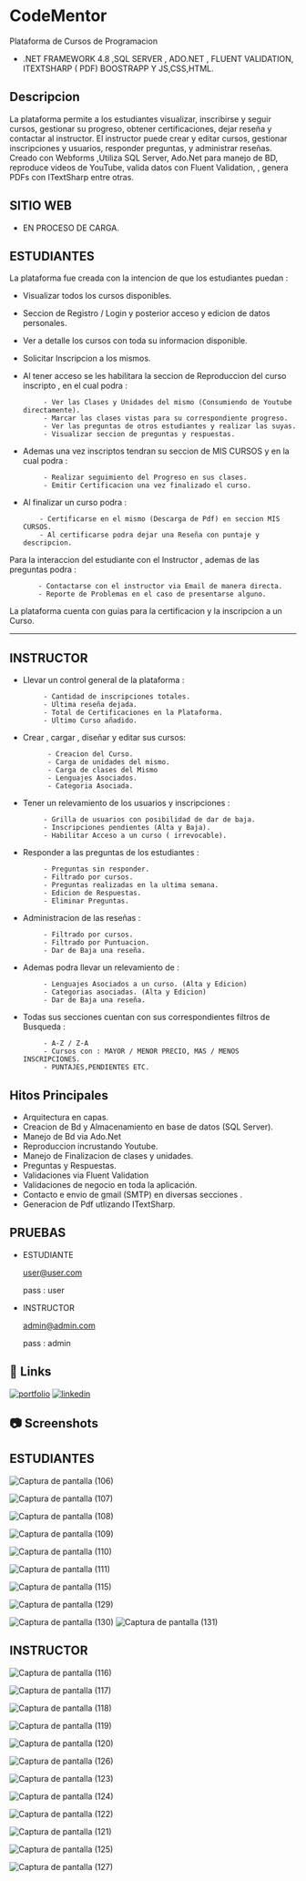 # CodeMentor

Plataforma de Cursos de Programacion 
- .NET FRAMEWORK 4.8 ,SQL SERVER , ADO.NET , FLUENT VALIDATION, ITEXTSHARP ( PDF) BOOSTRAPP Y JS,CSS,HTML.

## Descripcion 

La plataforma permite a los estudiantes visualizar, inscribirse y seguir cursos, gestionar su progreso, obtener certificaciones, dejar reseña y contactar al instructor. El instructor puede crear y editar cursos, gestionar inscripciones y usuarios, responder preguntas, y administrar reseñas. Creado con Webforms ,Utiliza SQL Server, Ado.Net para manejo de BD, reproduce videos de YouTube, valida datos con Fluent Validation, , genera PDFs con ITextSharp entre otras.

## SITIO WEB

- EN PROCESO DE CARGA.


## ESTUDIANTES
La plataforma fue creada con la intencion de que los estudiantes puedan :

- Visualizar todos los cursos disponibles.

  
- Seccion de Registro / Login  y posterior acceso y edicion de datos personales.

  
- Ver a detalle los cursos con toda su informacion disponible.

  
- Solicitar Inscripcion a los mismos.

  
- Al tener acceso se les habilitara la seccion de Reproduccion del curso inscripto , en el cual podra :

           - Ver las Clases y Unidades del mismo (Consumiendo de Youtube directamente).
           - Marcar las clases vistas para su correspondiente progreso.
           - Ver las preguntas de otros estudiantes y realizar las suyas.
           - Visualizar seccion de preguntas y respuestas.

- Ademas una vez inscriptos tendran su seccion de MIS CURSOS y en la cual podra :

           - Realizar seguimiento del Progreso en sus clases.
           - Emitir Certificacion una vez finalizado el curso.

 - Al finalizar un curso podra :

           - Certificarse en el mismo (Descarga de Pdf) en seccion MIS CURSOS.
           - Al certificarse podra dejar una Reseña con puntaje y descripcion.
   
   
 Para la interaccion del estudiante con el Instructor , ademas de las preguntas podra :
 
           - Contactarse con el instructor via Email de manera directa.
           - Reporte de Problemas en el caso de presentarse alguno.
           
La plataforma cuenta con guias para la certificacion y la inscripcion a un Curso.

--------------------------------------------------------------------------------------------------------------------------------------
## INSTRUCTOR

- Llevar un control general de la plataforma :

           - Cantidad de inscripciones totales.
           - Ultima reseña dejada.
           - Total de Certificaciones en la Plataforma.
           - Ultimo Curso añadido.

- Crear , cargar , diseñar y editar sus cursos:

            - Creacion del Curso. 
            - Carga de unidades del mismo.
            - Carga de clases del Mismo
            - Lenguajes Asociados.
            - Categoria Asociada.
  
 - Tener un relevamiento de los usuarios y inscripciones :

            - Grilla de usuarios con posibilidad de dar de baja.  
            - Inscripciones pendientes (Alta y Baja).
            - Habilitar Acceso a un curso ( irrevocable).
              

 - Responder a las preguntas de los estudiantes :

            - Preguntas sin responder.  
            - Filtrado por cursos.
            - Preguntas realizadas en la ultima semana.
            - Edicion de Respuestas.
            - Eliminar Preguntas.
   
 - Administracion de las reseñas :

            - Filtrado por cursos.
            - Filtrado por Puntuacion.
            - Dar de Baja una reseña.
              
  
 - Ademas podra llevar un relevamiento de :

            - Lenguajes Asociados a un curso. (Alta y Edicion)
            - Categorias asociadas. (Alta y Edicion)
            - Dar de Baja una reseña.


 - Todas sus secciones cuentan con sus correspondientes filtros de Busqueda :

            - A-Z / Z-A
            - Cursos con : MAYOR / MENOR PRECIO, MAS / MENOS INSCRIPCIONES.
            - PUNTAJES,PENDIENTES ETC.



## Hitos Principales
- Arquitectura en capas.
- Creacion de Bd y Almacenamiento en base de datos (SQL Server).
- Manejo de Bd via Ado.Net
- Reproduccion incrustando Youtube.
- Manejo de Finalizacion de clases y unidades.
- Preguntas y Respuestas.
- Validaciones via Fluent Validation
- Validaciones de negocio en toda la aplicación.
- Contacto e envio de gmail (SMTP) en diversas secciones .
- Generacion de Pdf utlizando  ITextSharp.

## PRUEBAS
- ESTUDIANTE

  
  user@user.com 

  pass : user
- INSTRUCTOR
  
  admin@admin.com

  pass : admin
  
## 🔗 Links
[![portfolio](https://img.shields.io/badge/my_portfolio-000?style=for-the-badge&logo=ko-fi&logoColor=white)](https://online.publuu.com/585442/1313556)
[![linkedin](https://img.shields.io/badge/linkedin-0A66C2?style=for-the-badge&logo=linkedin&logoColor=white)](https://www.linkedin.com/in/diegosantanadev-net/)

## 📷 Screenshots

## ESTUDIANTES

![Captura de pantalla (106)](https://github.com/user-attachments/assets/9cfcf9ac-17c2-4656-a98d-39effeab2036)

![Captura de pantalla (107)](https://github.com/user-attachments/assets/27d0a5d6-eefd-49a4-9dea-b8e9f381adca)

![Captura de pantalla (108)](https://github.com/user-attachments/assets/0ef648e9-7b0b-4248-8a15-dacd37e61215)

![Captura de pantalla (109)](https://github.com/user-attachments/assets/9d76e2c2-400a-48f6-92a5-da5711500bc7)


![Captura de pantalla (110)](https://github.com/user-attachments/assets/79b687da-d96b-4849-9a1e-cbedf6ae69ae)


![Captura de pantalla (111)](https://github.com/user-attachments/assets/dc2dff4a-5bc9-4b93-be4b-9027821b2ed2)

![Captura de pantalla (115)](https://github.com/user-attachments/assets/ebc48392-7804-4aea-afd0-8886d5159f81)


![Captura de pantalla (129)](https://github.com/user-attachments/assets/960f2431-16e1-43ac-a87f-6ecc2a6a25d1)

![Captura de pantalla (130)](https://github.com/user-attachments/assets/77c7e392-613a-41d6-b266-7443940c2390)
![Captura de pantalla (131)](https://github.com/user-attachments/assets/7ffa0597-6803-42d0-856f-4fc5bcdb9c89)


## INSTRUCTOR


![Captura de pantalla (116)](https://github.com/user-attachments/assets/3c289444-960f-401e-88cc-0899e68ab7d0)


![Captura de pantalla (117)](https://github.com/user-attachments/assets/a5a59a3d-f0f0-43d3-bd30-7fe0d864cb1b)


![Captura de pantalla (118)](https://github.com/user-attachments/assets/fb0804fd-425d-4e66-9389-5dd320ad562f)


![Captura de pantalla (119)](https://github.com/user-attachments/assets/9ddc67ab-8af6-4485-a509-262886cc9ac3)


![Captura de pantalla (120)](https://github.com/user-attachments/assets/dc21972e-b5cc-4058-9f95-aca9061ae598)


![Captura de pantalla (126)](https://github.com/user-attachments/assets/c74e01c8-a6d4-4655-bc45-1690eaf04cd2)



![Captura de pantalla (123)](https://github.com/user-attachments/assets/24cd608a-aeb5-4f21-b990-02834f943cbf)



![Captura de pantalla (124)](https://github.com/user-attachments/assets/6947067c-6415-4415-85b5-f1f04d6b1d5f)




![Captura de pantalla (122)](https://github.com/user-attachments/assets/2f72c13f-b7c5-41ed-8e84-697bd23ad7eb)



![Captura de pantalla (121)](https://github.com/user-attachments/assets/e38e4b8d-71d0-4a57-bea4-c5bf0557b4ae)

![Captura de pantalla (125)](https://github.com/user-attachments/assets/caadcafd-c2fe-4e2a-a35b-5c00a66661bd)





![Captura de pantalla (127)](https://github.com/user-attachments/assets/848b5e1a-0caa-454d-af36-bed7a70dd7c1)













